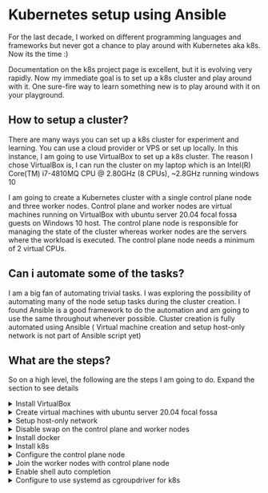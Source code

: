 # Kubernetes setup using Ansible

For the last decade, I worked on different programming languages and frameworks but never got a chance to play around with Kubernetes aka k8s.  Now its the time :) 

Documentation on the k8s project page is excellent, but it is evolving very rapidly.  Now my immediate goal is to set up a k8s cluster and play around with it. One sure-fire way to learn something new is to play around with it on your playground.  

## How to setup a cluster?

There are many ways you can set up a k8s cluster for experiment and learning. You can use a cloud provider or VPS or set up locally.  In this instance, I am going to use VirtualBox to set up a k8s cluster. The reason I chose VirtualBox is, I can run the cluster on my laptop which is an Intel(R) Core(TM) i7-4810MQ CPU @ 2.80GHz (8 CPUs), ~2.8GHz running windows 10

I am going to create a Kubernetes cluster with a single control plane node and three worker nodes. Control plane and worker nodes are virtual machines running on VirtualBox with ubuntu server 20.04 focal fossa guests on Windows 10 host.  The control plane node is responsible for managing the state of the cluster whereas worker nodes are the servers where the workload is executed. The control plane node needs a minimum of 2 virtual CPUs.

## Can i automate some of the tasks?

I am a big fan of automating trivial tasks. I was exploring the possibility of automating many of the node setup tasks during the cluster creation. I found Ansible is a good framework to do the automation and am going to use the same throughout whenever possible. Cluster creation is fully automated using Ansible ( Virtual machine creation and setup host-only network is not part of Ansible script yet)

## What are the steps?
So on a high level, the following are the steps I am going to do. Expand the section to see details

<details>
  <summary>Install VirtualBox</summary>

  - Downlod and  VirtualBox-6.1.16 from https://www.virtualbox.org/wiki/Downloads
</details>
<details>
  <summary>Create virtual machines with ubuntu server 20.04 focal fossa</summary>
  
  - Downlod iso file from https://releases.ubuntu.com/20.04/
  - Create a new virtual machine using virtualbox using the iso downloaded in above step. Instructions for creating a VM can be found here https://oracle-base.com/articles/vm/virtualbox-creating-a-new-vm. 
    - Make sure to install openvpn server using operating system setup during vm creation
</details>
<details>
  <summary>Setup host-only network</summary>
  
</details>
<details>
  <summary>Disable swap on the control plane and worker nodes</summary>
  
</details>
<details>
  <summary>Install docker</summary>
  
</details>
<details>
  <summary>Install k8s</summary>
  
</details>
<details>
  <summary>Configure the control plane node</summary>
  
</details>
<details>
  <summary>Join the worker nodes with control plane node</summary>
  
</details>
<details>
  <summary>Enable shell auto completion</summary>
  
</details>
<details>
  <summary>Configure to use systemd as cgroupdriver for k8s</summary>
  
</details>








